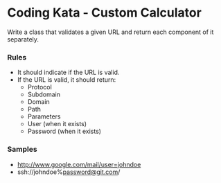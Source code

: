 # Coding Kata - Custom Calculator

Write a class that validates a given URL and return each component of it separately.

### Rules

- It should indicate if the URL is valid.
- If the URL is valid, it should return:
    - Protocol
    - Subdomain
    - Domain
    - Path
    - Parameters
    - User (when it exists)
    - Password (when it exists)
     
### Samples

- http://www.google.com/mail/user=johndoe
- ssh://johndoe%password@git.com/